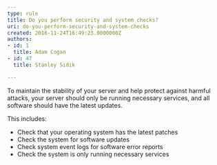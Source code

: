 ```yaml
---
type: rule
title: Do you perform security and system checks?
uri: do-you-perform-security-and-system-checks
created: 2016-11-24T16:49:23.0000000Z
authors:
- id: 1
  title: Adam Cogan
- id: 47
  title: Stanley Sidik

---
```


To maintain the stability of your server and help protect against harmful attacks, your server should only be running necessary services, and all software should have the latest updates.

This includes:
 
- Check that your operating system has the latest patches
- Check the system for software updates
- Check system event logs for software error reports
- Check the system is only running necessary services
